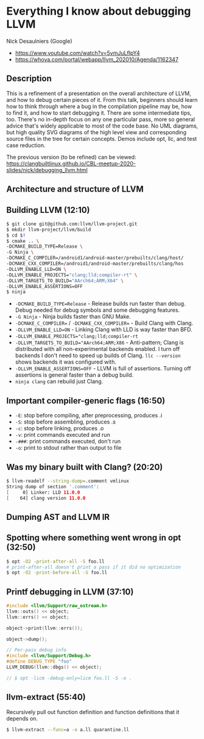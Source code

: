 # Everything I know about debugging LLVM

Nick Desaulniers (Google)

- https://www.youtube.com/watch?v=5vmJuLfIpY4
- https://whova.com/portal/webapp/llvm_202010/Agenda/1162347

## Description

This is a refinement of a presentation on the overall architecture of
LLVM, and how to debug certain pieces of it. From this talk, beginners
should learn how to think through where a bug in the compilation
pipeline may be, how to find it, and how to start debugging it. There
are some intermediate tips, too. There's no in-depth focus on any one
particular pass, more so general advice that's widely applicable to most
of the code base. No UML diagrams, but high quality SVG diagrams of the
high level view and corresponding source files in the tree for certain
concepts. Demos include opt, llc, and test case reduction.

The previous version (to be refined) can be viewed:
https://clangbuiltlinux.github.io/CBL-meetup-2020-slides/nick/debugging_llvm.html

## Architecture and structure of LLVM

## Building LLVM (12:10)

```bash
$ git clone git@github.com:llvm/llvm-project.git
$ mkdir llvm-project/llvm/build
$ cd $!
$ cmake .. \
-DCMAKE_BUILD_TYPE=Release \
-G Ninja \
-DCMAKE_C_COMPILER=/android1/android-master/prebuilts/clang/host/
-DCMAKE_CXX_COMPILER=/android1/android-master/prebuilts/clang/hos
-DLLVM_ENABLE_LLD=ON \
-DLLVM_ENABLE_PROJECTS="clang;lld;compiler-rt" \
-DLLVM_TARGETS_TO_BUILD="AArch64;ARM;X64" \
-DLLVM_ENABLE_ASSERTIONS=OFF
$ ninja
```

- `-DCMAKE_BUILD_TYPE=Release` - Release builds run faster than debug.
  Debug needed for debug symbols and some debugging features.
- `-G Ninja` - Ninja builds faster than GNU Make.
- `-DCMAKE_C_COMPILER=` / `-DCMAKE_CXX_COMPILER=` - Build Clang with
  Clang.
- `-DLLVM_ENABLE_LLD=ON` - Linking Clang with LLD is way faster than
  BFD.
- `-DLLVM_ENABLE_PROJECTS="clang;lld;compiler-rt`
- `-DLLVM_TARGETS_TO_BUILD="AArch64;ARM;X86` - Anti-pattern; Clang is
  distributed with all non-experimental backends enabled. I turn off
  backends I don't need to speed up builds of Clang. `llc --version`
  shows backends it was configured with.
- `-DLLVM_ENABLE_ASSERTIONS=OFF` - LLVM is full of assertions. Turning
  off assertions is general faster than a debug build.
- `ninja clang` can rebuild just Clang.

## Important compiler-generic flags (16:50)

- `-E`: stop before compiling, after preprocessing, produces .i
- `-S`: stop before assembling, produces .s
- `-c`: stop before linking, produces .o
- `-v`: print commands executed and run
- `-###`: print commands executed, don't run
- `-o`: print to stdout rather than output to file

## Was my binary built with Clang? (20:20)

```sh
$ llvm-readelf --string-dump=.comment vmlinux
String dump of section '.comment':
[     0] Linker: LLD 11.0.0
[    64] clang version 11.0.0
```

## Dumping AST and LLVM IR

## Spotting where something went wrong in opt (32:50)

```sh
$ opt -O2 -print-after-all -S foo.ll
# print-after-all doesn't print a pass if it did no optimization
$ opt -O2 -print-before-all -S foo.ll
```

## Printf debugging in LLVM (37:10)

```cpp
#include <llvm/Support/raw_ostream.h>
llvm::outs() << object;
llvm::errs() << object;

object->print(llvm::errs());

object->dump();

// Per-pass debug info
#include <llvm/Support/Debug.h>
#define DEBUG_TYPE "foo"
LLVM_DEBUG(llvm::dbgs() << object);

// $ opt -licm -debug-only=licm foo.ll -S -o .
```

## llvm-extract (55:40)

Recursively pull out function definition and function definitions that
it depends on.

```sh
$ llvm-extract --func=a -o a.ll quarantine.ll
```
